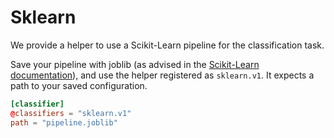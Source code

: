 # Sklearn

We provide a helper to use a Scikit-Learn pipeline for the classification task.

Save your pipeline with joblib (as advised in the [Scikit-Learn documentation](https://scikit-learn.org/stable/modules/model_persistence.html#model-persistence)),
and use the helper registered as `sklearn.v1`. It expects a path to your saved configuration.

```conf
[classifier]
@classifiers = "sklearn.v1"
path = "pipeline.joblib"
```
